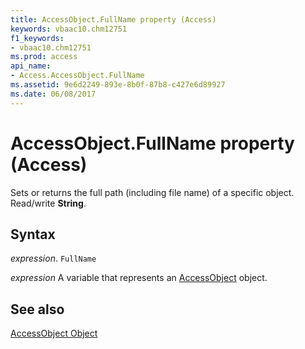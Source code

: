 ```yaml
---
title: AccessObject.FullName property (Access)
keywords: vbaac10.chm12751
f1_keywords:
- vbaac10.chm12751
ms.prod: access
api_name:
- Access.AccessObject.FullName
ms.assetid: 9e6d2249-893e-8b0f-87b8-c427e6d89927
ms.date: 06/08/2017
---
```



# AccessObject.FullName property (Access)

Sets or returns the full path (including file name) of a specific object. Read/write **String**.


## Syntax

_expression_. `FullName`

_expression_ A variable that represents an [AccessObject](Access.AccessObject.md) object.


## See also


[AccessObject Object](Access.AccessObject.md)

